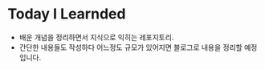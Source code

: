 # Today I Learnded 
- 배운 개념을 정리하면서 지식으로 익히는 레포지토리.
- 간단한 내용들도 작성하다 어느정도 규모가 있어지면 블로그로 내용을 정리할 예정입니다.

